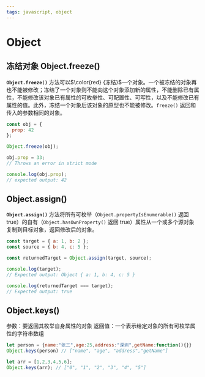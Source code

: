 ```yaml
---
tags: javascript, object
---
```


# Object

## 冻结对象 Object.freeze()

**`Object.freeze()`** 方法可以$\color{red} {冻结}$一个对象。一个被冻结的对象再也不能被修改；冻结了一个对象则不能向这个对象添加新的属性，不能删除已有属性，不能修改该对象已有属性的可枚举性、可配置性、可写性，以及不能修改已有属性的值。此外，冻结一个对象后该对象的原型也不能被修改。`freeze()` 返回和传入的参数相同的对象。

```javascript
const obj = {
  prop: 42
};

Object.freeze(obj);

obj.prop = 33;
// Throws an error in strict mode

console.log(obj.prop);
// expected output: 42
```

## Object.assign()

**`Object.assign()`** 方法将所有可枚举（`Object.propertyIsEnumerable()` 返回 true）的自有（`Object.hasOwnProperty()` 返回 true）属性从一个或多个源对象复制到目标对象，返回修改后的对象。

```javascript
const target = { a: 1, b: 2 };
const source = { b: 4, c: 5 };

const returnedTarget = Object.assign(target, source);

console.log(target);
// Expected output: Object { a: 1, b: 4, c: 5 }

console.log(returnedTarget === target);
// Expected output: true
```

## Object.keys()

参数：要返回其枚举自身属性的对象
返回值：一个表示给定对象的所有可枚举属性的字符串数组

```js
let person = {name:"张三",age:25,address:"深圳",getName:function(){}}
Object.keys(person) // ["name", "age", "address","getName"]

let arr = [1,2,3,4,5,6];
Object.keys(arr); // ["0", "1", "2", "3", "4", "5"]
```


